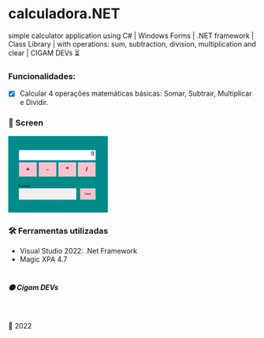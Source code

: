 # calculadora.NET
simple calculator application using C# | Windows Forms | .NET framework | Class Library | with operations: sum, subtraction, division, multiplication and clear | CIGAM DEVs ⏳

### Funcionalidades: 
- [x] Calcular 4 operações matemáticas básicas: Somar, Subtrair, Multiplicar e Dividir.

### 🎨 Screen

<img width="40%" src="Screen/calculadoraui.png">   

<br>

### 🛠 Ferramentas utilizadas
- Visual Studio 2022: .Net Framework
- Magic XPA 4.7

#

##### :orange_circle: Cigam DEVs

<br>

:date: 2022
